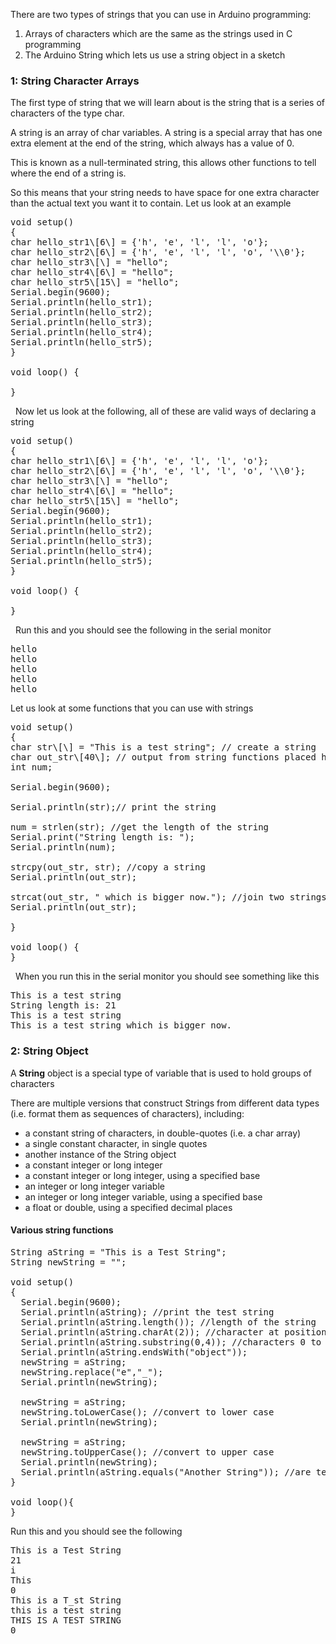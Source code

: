 There are two types of strings that you can use in Arduino programming:

1) Arrays of characters which are the same as the strings used in C programming 
2) The Arduino String which lets us use a string object in a sketch

### 1: String Character Arrays

The first type of string that we will learn about is the string that is a series of characters of the type char. 

A string is an array of char variables. A string is a special array that has one extra element at the end of the string, which always has a value of 0. 

This is known as a null-terminated string, this allows other functions to tell where the end of a string is. 

So this means that your string needs to have space for one extra character than the actual text you want it to contain. Let us look at an example  

<pre>
void setup()
{
char hello_str1\[6\] = {'h', 'e', 'l', 'l', 'o'};
char hello_str2\[6\] = {'h', 'e', 'l', 'l', 'o', '\\0'};
char hello_str3\[\] = "hello";
char hello_str4\[6\] = "hello";
char hello_str5\[15\] = "hello";
Serial.begin(9600);
Serial.println(hello_str1);
Serial.println(hello_str2);
Serial.println(hello_str3);
Serial.println(hello_str4);
Serial.println(hello_str5);
}

void loop() {

}
</pre>

  Now let us look at the following, all of these are valid ways of declaring a string

<pre>
void setup()
{
char hello_str1\[6\] = {'h', 'e', 'l', 'l', 'o'};
char hello_str2\[6\] = {'h', 'e', 'l', 'l', 'o', '\\0'};
char hello_str3\[\] = "hello";
char hello_str4\[6\] = "hello";
char hello_str5\[15\] = "hello";
Serial.begin(9600);
Serial.println(hello_str1);
Serial.println(hello_str2);
Serial.println(hello_str3);
Serial.println(hello_str4);
Serial.println(hello_str5);
}

void loop() {

}
</pre>

  Run this and you should see the following in the serial monitor
  
<pre>
hello
hello
hello
hello
hello
</pre>

Let us look at some functions that you can use with strings 

<pre>
void setup()
{
char str\[\] = "This is a test string"; // create a string
char out_str\[40\]; // output from string functions placed here
int num;

Serial.begin(9600);

Serial.println(str);// print the string

num = strlen(str); //get the length of the string
Serial.print("String length is: ");
Serial.println(num);

strcpy(out_str, str); //copy a string
Serial.println(out_str);

strcat(out_str, " which is bigger now."); //join two strings
Serial.println(out_str);

}

void loop() {
}
</pre>

  When you run this in the serial monitor you should see something like this
  
<pre>
This is a test string
String length is: 21
This is a test string
This is a test string which is bigger now.
</pre>

### 2: String Object

A **String** object is a special type of variable that is used to hold groups of characters

There are multiple versions that construct Strings from different data types (i.e. format them as sequences of characters), including:

* a constant string of characters, in double-quotes (i.e. a char array)
* a single constant character, in single quotes
* another instance of the String object
* a constant integer or long integer
* a constant integer or long integer, using a specified base
* an integer or long integer variable
* an integer or long integer variable, using a specified base
* a float or double, using a specified decimal places

#### Various string functions

<pre>
String aString = "This is a Test String";
String newString = "";

void setup()
{
  Serial.begin(9600);
  Serial.println(aString); //print the test string
  Serial.println(aString.length()); //length of the string
  Serial.println(aString.charAt(2)); //character at position 3 
  Serial.println(aString.substring(0,4)); //characters 0 to 4
  Serial.println(aString.endsWith("object"));
  newString = aString;
  newString.replace("e","_");
  Serial.println(newString);

  newString = aString;
  newString.toLowerCase(); //convert to lower case
  Serial.println(newString);

  newString = aString;
  newString.toUpperCase(); //convert to upper case
  Serial.println(newString);
  Serial.println(aString.equals("Another String")); //are teh strings equal
}

void loop(){
}
</pre>

Run this and you should see the following

<pre>
This is a Test String
21
i
This
0
This is a T_st String
this is a test string
THIS IS A TEST STRING
0
</pre>
